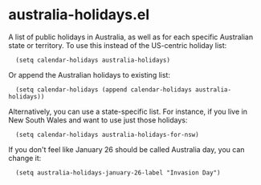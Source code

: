 # australia-holidays.el

A list of public holidays in Australia, as well as for each specific Australian state or territory. To use this instead of the US-centric holiday list:

```
  (setq calendar-holidays australia-holidays)
```

Or append the Australian holidays to existing list:

```
  (setq calendar-holidays (append calendar-holidays australia-holidays))
```

Alternatively, you can use a state-specific list. For instance, if you live in New South Wales and want to use just those holidays:

```
  (setq calendar-holidays australia-holidays-for-nsw)
```

If you don't feel like January 26 should be called Australia day, you can change it:

```
  (setq australia-holidays-january-26-label "Invasion Day")
```
